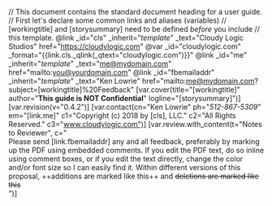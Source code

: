 // This document contains the standard document heading for a user guide.
// First let's declare some common links and aliases (variables)
// [workingtitle] and [storysummary] need to be defined *before* you include
// this template.
@link _id="cls" _inherit="_template_" _text="Cloudy Logic Studios" href="https://cloudylogic.com"
@var _id="cloudylogic.com" _format="{{link.cls._qlink(_qtext=\"cloudylogic.com\")}}"
@link _id="me" _inherit="_template_" _text="me@mydomain.com" href="mailto:you@yourdomain.com"
@link _id="fbemailaddr" _inherit="_template_" _text="Ken Lowrie" href="mailto:me@mydomain.com?subject=[workingtitle]%20Feedback"
[var.cover(title="[workingtitle]" author="**This guide is NOT Confidential**" logline="[storysummary]")]
[var.revision(v="0.4.2")]
[var.contact(cn="Ken Lowrie" ph="*512-867-5309*" em="[link.me]" c1="Copyright (c) 2018 by [cls], LLC." c2="All Rights Reserved." c3="www.cloudylogic.com")]
[var.review.with_content(t="Notes to Reviewer", c="\
    Please send [link.fbemailaddr] any and all feedback, preferably by marking up the PDF using embedded comments. If you edit the PDF text, do so inline using comment boxes, or if you edit the text directly, change the color and/or font size so I can easily find it. Within different versions of this proposal, ++additions are marked like this++ and ~~deletions are marked like this~~\
")]
